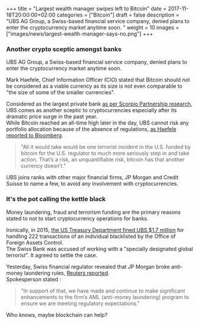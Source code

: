 +++
title = "Largest wealth manager swipes left to Bitcoin"
date = 2017-11-18T20:00:00+02:00
categories = ["Bitcoin"]
draft = false
description = "UBS AG Group, a Swiss-based financial service company, denied plans to enter the cryptocurrency market anytime soon. "
weight = 10
images = ["images/news/largest-wealth-manager-says-no.png"]
+++

### Another crypto sceptic amongst banks

UBS AG Group, a Swiss-based financial service company, denied plans to enter the cryptocurrency market anytime soon.  

Mark Haefele, Chief Information Officer (CIO) stated that Bitcoin should not be considered as a viable currency as its size is not even comparable to "the size of some of the smaller currencies".

Considered as the largest private bank [as per Scorpio Partnership research](https://www.reuters.com/article/us-banks-wealth/ubs-retains-positions-as-worlds-biggest-private-bank-study-idUSKCN0ZU030), UBS comes as another sceptic to cryptocurrencies especially after its dramatic price surge in the past year.  
While Bitcoin reached an all-time high later in the day, UBS cannot risk any portfolio allocation because of the absence of regulations, [as Haefele reported to Bloomberg](https://www.bloomberg.com/news/articles/2017-11-17/ubs-shuns-bitcoin-allocations-due-to-threat-of-crypto-crackdown).

>"All it would take would be one terrorist incident in the U.S. funded by bitcoin for the U.S. regulator to much more seriously step in and take action. That’s a risk, an unquantifiable risk, bitcoin has that another currency doesn’t."

UBS joins ranks with other major financial firms, JP Morgan and Credit Suisse to name a few, to avoid any involvement with cryptocurrencies.

### It's the pot calling the kettle black

Money laundering, fraud and terrorism funding are the primary reasons stated to not to start cryptocurrency operations for banks.  

Ironically, in 2015, [the US Treasury Department fined UBS $1.7 million](https://www.thelocal.ch/20150827/us-penalizes-ubs-for-dealing-with-global-terrorist) for handling 222 transactions of an individual blacklisted by the Office of Foreign Assets Control.  
The Swiss Bank was accused of working with a "specially designated global terrorist". It agreed to settle the case.

Yesterday, Swiss financial regulator revealed that JP Morgan broke anti-money laundering rules, [Reuters reported](https://www.reuters.com/article/us-jpmorgan-swiss/swiss-regulator-finds-jpmorgan-broke-money-laundering-rules-idUSKBN1DH1UC).  
Spokesperson stated :

>"In support of that, we have made and continue to make significant enhancements to the firm’s AML (anti-money laundering) program to ensure we are meeting regulatory expectations."

Who knows, maybe blockchain can help?
